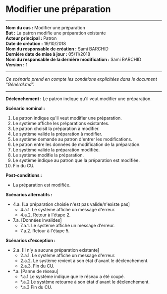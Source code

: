 # Modifier une préparation

------

**Nom du cas :** Modifier une préparation  
**But :** La patron modifie une préparation existante  
**Acteur principal :** Patron  
**Date de création :** 19/10/2018  
**Nom du responsable de création :** Sami BARCHID  
**Dernière date de mise à jour :** 05/11/2018  
**Nom du responsable de la dernière modification :** Sami BARCHID  
**Version :** 1

------

*Ce scénario prend en compte les conditions explicitées dans le document "Général.md".*

------

**Déclenchement :**
Le patron indique qu'il veut modifier une préparation.

**Scénario nominal :**
1. Le patron indique qu'il veut modifier une préparation.
2. Le système affiche les préparations existantes.
3. Le patron choisit la préparation à modifier.
4. Le système valide la préparation à modifier.
5. Le système demande au patron d'entrer les modifications.
6. Le patron entre les données de modification de la préparation.
7. Le système valide la préparation modifiée.
8. Le système modifie la préparation.
9. Le système indique au patron que la préparation est modifiée.
10. Fin du CU.

**Post-conditions :**
- La préparation est modifiée.

**Scénarios alternatifs :**
- 4.a. [La préparation choisie n'est pas valide/n'existe pas]
	- 4.a.1. Le système affiche un message d'erreur.
	- 4.a.2. Retour à l'étape 2.
- 7.a. [Données invalides]
	- 7.a.1. Le système affiche un message d'erreur.
	- 7.a.2. Retour à l'étape 5.

**Scénarios d'exception :**
- 2.a. [Il n'y a aucune préparation existante]
	- 2.a.1. Le système affiche un message d'erreur.
	- 2.a.2. Le système revient à son état d'avant le déclenchement.
	- 2.a.3. Fin du CU.
- \*.a. [Panne de réseau]
	- \*.a.1 Le système indique que le réseau a été coupé.
	- \*.a.2 Le système retourne à son état d'avant le déclenchement.
	- \*.a.3 Fin du CU.
